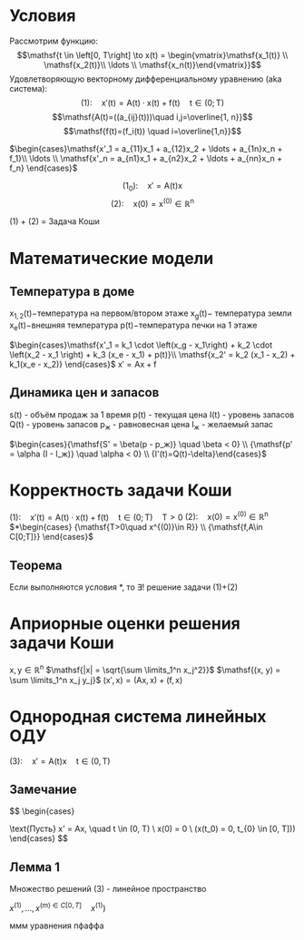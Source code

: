 # Условия
Рассмотрим функцию:
$$\mathsf{t \in \left[0, T\right] \to x(t) = \begin{vmatrix}\mathsf{x_1(t)} \\ \mathsf{x_2(t)}\\ \ldots \\ \mathsf{x_n(t)}\end{vmatrix}}$$
Удовлетворяющую векторному дифференциальному уравнению (aka система):
$$\mathsf{(1): \quad x'(t)=A(t)\cdot x(t)+f(t)\quad t\in (0; T)}$$
$$\mathsf{A(t)=((a_{ij}(t)))\quad i,j=\overline{1, n}}$$
$$\mathsf{f(t)=(f_i(t)) \quad i=\overline{1,n}}$$

$\begin{cases}\mathsf{x'_1 = a_{11}x_1 + a_{12}x_2 + \ldots + a_{1n}x_n + f_1}\\ \ldots \\ \mathsf{x'_n = a_{n1}x_1 + a_{n2}x_2 + \ldots + a_{nn}x_n + f_n} \end{cases}$



$$\mathsf{(1_0): \quad x' = A(t)x}$$
$$\mathsf{(2): \quad x(0) = x^{(0)} \in \mathbb R ^n}$$


(1) + (2) = Задача Коши



# Математические модели
## Температура в доме
$\mathsf{x_{1, 2}(t)-}$температура на первом/втором этаже
$\mathsf{x_g(t)-}$ температура земли
$\mathsf{x_e(t)-}$внешняя температура
$\mathsf{p(t)-}$температура печки на 1 этаже

$\begin{cases}\mathsf{x'_1 = k_1 \cdot \left(x_g - x_1\right) + k_2 \cdot \left(x_2 - x_1 \right) + k_3 (x_e - x_1) + p(t)}\\ \mathsf{x_2' = k_2 (x_1 - x_2) + k_1(x_e - x_2)} \end{cases}$
$\mathsf{x' = Ax + f}$
## Динамика цен и запасов
$\mathsf{s(t)}$ - объём продаж за 1 время
$\mathsf{p(t)}$ - текущая цена
$\mathsf{I(t)}$ - уровень запасов
$\mathsf{Q(t)}$ - уровень запасов
$\mathsf{p_ж}$ - равновесная цена
$\mathsf{I_ж}$ - желаемый запас

$\begin{cases}{\mathsf{S' = \beta(p - p_ж)} \quad \beta < 0} \\ {\mathsf{p' = \alpha (I - I_ж)} \quad \alpha < 0} \\ {I'(t)=Q(t)-\delta}\end{cases}$
# Корректность задачи Коши

$\mathsf{(1): \quad x'(t)=A(t)\cdot x(t)+f(t)\quad t\in (0; T)\quad T>0}$
$\mathsf{(2): \quad x(0) = x^{(0)} \in \mathbb R ^n}$
$*\begin{cases} {\mathsf{T>0\quad x^{(0)}\in R}} \\ {\mathsf{f,A\in C[0;T]}} \end{cases}$

## Теорема
Если выполняются условия $*$, то $\exists !$ решение задачи (1)+(2)

# Априорные оценки  решения задачи Коши
$\mathsf{x, y \in \mathbb R^n}$
$\mathsf{|x| = \sqrt{\sum \limits_1^n x_j^2}}$
$\mathsf{(x, y) = \sum \limits_1^n x_j y_j}$
$\mathsf{(x', x) = (Ax, x) + (f, x)}$


# Однородная система линейных ОДУ
$\mathsf{(3): \quad x' = A(t) x \quad t \in (0, T)}$
## Замечание
$$
\begin{cases}

\text{Пусть} x' = Ax, \quad t \in (0, T) \\
x(0) = 0 \\
(x(t_0) = 0, t_{0} \in [0, T]))
\end{cases}
$$
## Лемма 1
Множество решений (3) - линейное пространство

$x^{(1)}, \ldots, x^{(m) \in C [0, T]} \quad x^{(1)})$


ммм уравнения пфаффа
